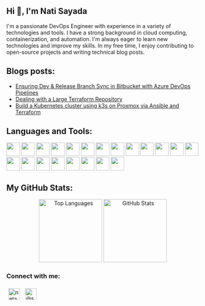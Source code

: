<h2 align="left">Hi 👋, I'm Nati Sayada</h2>
<h align="left">
I'm a passionate DevOps Engineer with experience in a variety of technologies and tools. I have a strong background in cloud computing, containerization, and automation. I'm always eager to learn new technologies and improve my skills. In my free time, I enjoy contributing to open-source projects and writing technical blog posts.
</h>

<h2 align="left">Blogs posts:</h3>

<!-- BLOG-POST-LIST:START -->
- [Ensuring Dev &amp; Release Branch Sync in Bitbucket with Azure DevOps Pipelines](https://medium.com/@ssnetanel/ensuring-dev-release-branch-sync-in-bitbucket-with-azure-devops-pipelines-e79efbe2a742?source=rss-7532a577ab2c------2)
- [Dealing with a Large Terraform Repository](https://medium.com/@ssnetanel/dealing-with-a-large-terraform-repository-953f44c8f631?source=rss-7532a577ab2c------2)
- [Build a Kubernetes cluster using k3s on Proxmox via Ansible and Terraform](https://medium.com/@ssnetanel/build-a-kubernetes-cluster-using-k3s-on-proxmox-via-ansible-and-terraform-c97c7974d4a5?source=rss-7532a577ab2c------2)
<!-- BLOG-POST-LIST:END -->

<h2 align="left">Languages and Tools:</h3>
<p align="left">
  <img src="https://www.vectorlogo.zone/logos/microsoft_azure/microsoft_azure-icon.svg" width="35" height="35">
  <img src="https://www.vectorlogo.zone/logos/bitbucket/bitbucket-icon.svg" width="35" height="35">
  <img src="https://www.vectorlogo.zone/logos/github/github-icon.svg" width="35" height="35">
  <img src="https://www.vectorlogo.zone/logos/kubernetes/kubernetes-icon.svg" width="35" height="35">
  <img src="https://www.vectorlogo.zone/logos/helmsh/helmsh-icon.svg" width="35" height="35">
  <img src="https://www.vectorlogo.zone/logos/docker/docker-icon.svg" width="35" height="35">
  <img src="https://www.vectorlogo.zone/logos/ansible/ansible-icon.svg" width="35" height="35">
  <img src="https://www.vectorlogo.zone/logos/terraformio/terraformio-icon.svg" width="35" height="35">
  <img src="https://www.vectorlogo.zone/logos/packerio/packerio-icon.svg" width="35" height="35">
  <img src="https://www.vectorlogo.zone/logos/argoprojio/argoprojio-icon.svg" width="35" height="35">
  <img src="https://www.vectorlogo.zone/logos/prometheusio/prometheusio-icon.svg" width="35" height="35">
  <img src="https://www.vectorlogo.zone/logos/grafana/grafana-icon.svg" width="35" height="35">
  <img src="https://www.vectorlogo.zone/logos/jaegertracingio/jaegertracingio-icon.svg" width="35" height="35">
  <img src="https://www.vectorlogo.zone/logos/gnu_bash/gnu_bash-icon.svg" width="35" height="35">
  <img src="https://www.vectorlogo.zone/logos/git-scm/git-scm-icon.svg" width="35" height="35">
  <img src="https://www.vectorlogo.zone/logos/golang/golang-icon.svg" width="35" height="35">
  <img src="https://www.vectorlogo.zone/logos/gradle/gradle-icon.svg" width="35" height="35">
  <img src="https://www.vectorlogo.zone/logos/python/python-icon.svg" width="35" height="35">
  <img src="https://www.vectorlogo.zone/logos/jenkins/jenkins-icon.svg" width="35" height="35">
  <img src="https://www.vectorlogo.zone/logos/linux/linux-icon.svg" width="35" height="35">
  <img src="https://www.vectorlogo.zone/logos/nginx/nginx-icon.svg" width="35" height="35">
</p>


<h2 align="left">My GitHub Stats:</h3>
<p align="center">
  <img src="https://github-readme-stats.vercel.app/api/top-langs?username=natisayada&show_icons=true&locale=en&layout=compact&theme=dark" alt="Top Languages" height="165">
  <img src="https://github-readme-stats.vercel.app/api?username=natisayada&show_icons=true&locale=en&theme=dark" alt="GitHub Stats" height="165">
</p>


<h3 align="left">Connect with me:</h3>
<p align="left">
<a href="https://linkedin.com/in/netanelsayada" target="blank"><img align="center" src="https://raw.githubusercontent.com/rahuldkjain/github-profile-readme-generator/master/src/images/icons/Social/linked-in-alt.svg" alt="netanelsayada" height="30" width="30" style="padding: 5px;" /></a>
<a href="https://medium.com/@ssnetanel" target="blank"><img align="center" src="https://raw.githubusercontent.com/rahuldkjain/github-profile-readme-generator/master/src/images/icons/Social/medium.svg" alt="@ssnetanel" height="30" width="30" style="padding: 5px;" /></a>
</p>